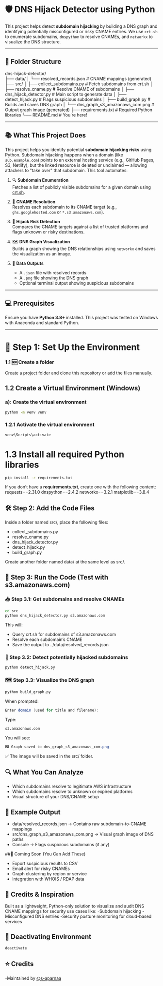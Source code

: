 # 🛡️ DNS Hijack Detector using Python

This project helps detect **subdomain hijacking** by building a DNS graph and identifying potentially misconfigured or risky CNAME entries. We use `crt.sh` to enumerate subdomains, `dnspython` to resolve CNAMEs, and `networkx` to visualize the DNS structure.

---

## 📁 Folder Structure
dns-hijack-detector/        
├── data/
│ └── resolved_records.json # CNAME mappings (generated)
├── src/
│ ├── collect_subdomains.py # Fetch subdomains from crt.sh
│ ├── resolve_cname.py # Resolve CNAME of subdomains
│ ├── dns_hijack_detector.py # Main script to generate data
│ ├── detect_hijack.py # Flags suspicious subdomains
│ ├── build_graph.py # Builds and saves DNS graph
│ └── dns_graph_s3_amazonaws_com.png # Output graph image (generated)
├── requirements.txt # Required Python libraries
└── README.md # You're here!



---

## 📚 What This Project Does

This project helps you identify potential **subdomain hijacking risks** using Python.
Subdomain hijacking happens when a domain (like `sub.example.com`) points to an external hosting service (e.g., GitHub Pages, S3, Netlify), but the linked resource is deleted or unclaimed — allowing attackers to "take over" that subdomain.
This tool automates:

1. 🔍 **Subdomain Enumeration**  
   Fetches a list of publicly visible subdomains for a given domain using [crt.sh](https://crt.sh/).

2. 🧠 **CNAME Resolution**  
   Resolves each subdomain to its CNAME target (e.g., `ghs.googlehosted.com` or `*.s3.amazonaws.com`).

3. 🚨 **Hijack Risk Detection**  
   Compares the CNAME targets against a list of trusted platforms and flags unknown or risky destinations.

4. 🗺️ **DNS Graph Visualization**  
   Builds a graph showing the DNS relationships using `networkx` and saves the visualization as an image.

5. 📂 **Data Outputs**  
   - A `.json` file with resolved records
   - A `.png` file showing the DNS graph
   - Optional terminal output showing suspicious subdomains


---

## 💻 Prerequisites

Ensure you have **Python 3.8+** installed. This project was tested on Windows with Anaconda and standard Python.

---

# 🧪 Step 1: Set Up the Environment

### 1.1 🆕 Create a folder
Create a project folder and clone this repository or add the files manually.


## 1.2 Create a Virtual Environment (Windows)
### a): Create the virtual environment
```bash
python -m venv venv
```

### 1.2.1 Activate the virtual environment
```bash
venv\Scripts\activate
```
# 1.3 Install all required Python libraries
```bash
pip install -r requirements.txt
```

If you don’t have a **requirements.txt**, create one with the following content:
requests==2.31.0
dnspython==2.4.2
networkx==3.2.1
matplotlib==3.8.4

## 🛠 Step 2: Add the Code Files
Inside a folder named src/, place the following files:
 - collect_subdomains.py
 - resolve_cname.py
 - dns_hijack_detector.py
 - detect_hijack.py
 - build_graph.py

Create another folder named data/ at the same level as src/.

## 🚀 Step 3: Run the Code (Test with s3.amazonaws.com)
### 📥 Step 3.1: Get subdomains and resolve CNAMEs
```bash
cd src
python dns_hijack_detector.py s3.amazonaws.com
```

This will:
- Query crt.sh for subdomains of s3.amazonaws.com
- Resolve each subdomain’s CNAME
- Save the output to ../data/resolved_records.json

### 🧯 Step 3.2: Detect potentially hijacked subdomains
```bash
python detect_hijack.py
```

### 🗺️ Step 3.3: Visualize the DNS graph
```bash
python build_graph.py
```

When prompted:
``` java
Enter domain (used for title and filename):
```

Type:
```bash
s3.amazonaws.com
```

You will see:

``` css
🖼️ Graph saved to dns_graph_s3_amazonaws_com.png
```

✅ The image will be saved in the src/ folder.


## 🔍 What You Can Analyze
 - Which subdomains resolve to legitimate AWS infrastructure
 - Which subdomains resolve to unknown or expired platforms
 - Visual structure of your DNS/CNAME setup

## 📌 Example Output

 - data/resolved_records.json → Contains raw subdomain-to-CNAME mappings
 - src/dns_graph_s3_amazonaws_com.png → Visual graph image of DNS paths
 - Console → Flags suspicious subdomains (if any)

##📢 Coming Soon (You Can Add These)

 - Export suspicious results to CSV
 - Email alert for risky CNAMEs
 - Graph clustering by region or service
 - Integration with WHOIS / RDAP data

## 🧠 Credits & Inspiration

Built as a lightweight, Python-only solution to visualize and audit DNS CNAME mappings for security use cases like:
 -Subdomain hijacking
 -Misconfigured DNS entries
 -Security posture monitoring for cloud-based services

## 🧼 Deactivating Environment

```bash
deactivate
```

## ⭐ Credits
 -Maintained by [@s-aparnaa](https://github.com/s-aparnaa)



